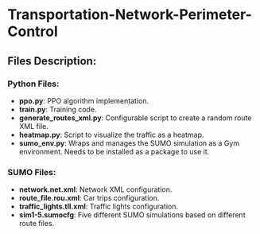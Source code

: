 # Transportation-Network-Perimeter-Control

## Files Description:

### Python Files:
- **ppo.py**: PPO algorithm implementation.
- **train.py**: Training code.
- **generate_routes_xml.py**: Configurable script to create a random route XML file.
- **heatmap.py**: Script to visualize the traffic as a heatmap.
- **sumo_env.py**: Wraps and manages the SUMO simulation as a Gym environment. Needs to be installed as a package to use it.

### SUMO Files:
- **network.net.xml**: Network XML configuration.
- **route_file.rou.xml**: Car trips configuration.
- **traffic_lights.tll.xml**: Traffic lights configuration.
- **sim1-5.sumocfg**: Five different SUMO simulations based on different route files.

    
